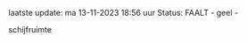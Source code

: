 laatste update: 
ma 13-11-2023 18:56   uur 
Status: FAALT - geel - 
<div class="service Y">schijfruimte</div>